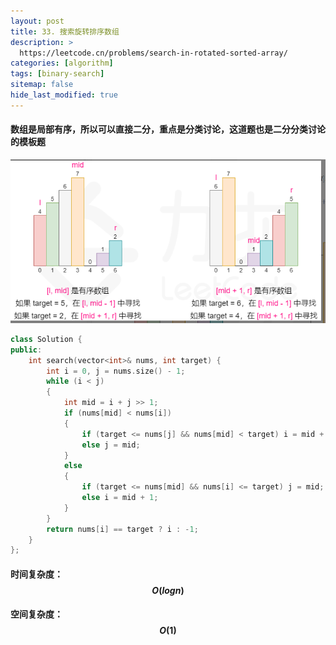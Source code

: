 ```yaml
---
layout: post
title: 33. 搜索旋转排序数组
description: >
  https://leetcode.cn/problems/search-in-rotated-sorted-array/
categories: [algorithm]
tags: [binary-search]
sitemap: false
hide_last_modified: true
---
```


#### 数组是局部有序，所以可以直接二分，重点是分类讨论，这道题也是二分分类讨论的模板题

![image-20220624150250234](../../assets/img/blog/image-20220624150250234.png)

```c++
class Solution {
public:
    int search(vector<int>& nums, int target) {
        int i = 0, j = nums.size() - 1;
        while (i < j)
        {
            int mid = i + j >> 1;
            if (nums[mid] < nums[i])
            {
                if (target <= nums[j] && nums[mid] < target) i = mid + 1;
                else j = mid; 
            }
            else
            {
                if (target <= nums[mid] && nums[i] <= target) j = mid;
                else i = mid + 1;
            }
        }
        return nums[i] == target ? i : -1;
    }
};
```

#### 时间复杂度：$$ O(logn) $$ 

#### 空间复杂度：$$ O(1) $$

